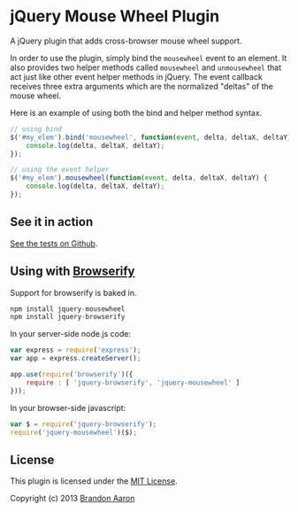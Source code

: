 # jQuery Mouse Wheel Plugin

A jQuery plugin that adds cross-browser mouse wheel support.

In order to use the plugin, simply bind the `mousewheel` event to an element.
It also provides two helper methods called `mousewheel` and `unmousewheel`
that act just like other event helper methods in jQuery. The event callback
receives three extra arguments which are the normalized "deltas" of the mouse wheel.

Here is an example of using both the bind and helper method syntax.

```js
// using bind
$('#my_elem').bind('mousewheel', function(event, delta, deltaX, deltaY) {
    console.log(delta, deltaX, deltaY);
});

// using the event helper
$('#my_elem').mousewheel(function(event, delta, deltaX, deltaY) {
    console.log(delta, deltaX, deltaY);
});
```

## See it in action
[See the tests on Github](https://brandonaaron.github.com/jquery-mousewheel/test).

## Using with [Browserify](https://browserify.org)

Support for browserify is baked in.

```js
npm install jquery-mousewheel
npm install jquery-browserify
```

In your server-side node.js code:

```js
var express = require('express');
var app = express.createServer();

app.use(require('browserify')({
    require : [ 'jquery-browserify', 'jquery-mousewheel' ]
}));
```

In your browser-side javascript:

```js
var $ = require('jquery-browserify');
require('jquery-mousewheel')($);
```

## License

This plugin is licensed under the [MIT License](LICENSE.txt).

Copyright (c) 2013 [Brandon Aaron](https://brandonaaron.net)
